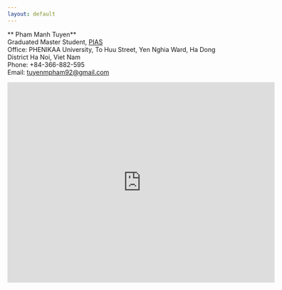 ```yaml
---
layout: default
---
```



** Pham Manh Tuyen** <br />
Graduated Master Student, [PIAS](https://pias.edu.vn/en/) <br />
Office: PHENIKAA University, To Huu Street, Yen Nghia Ward, Ha Dong District
Ha Noi, Viet Nam <br />
Phone: +84-366-882-595 <br />
Email: [tuyenmpham92@gmail.com](mailto:tuyenmpham92@gmail.com) <br />

<center><iframe src="https://www.google.com/maps/embed?pb=!1m14!1m8!1m3!1d14903.092391365537!2d105.74724670800478!3d20.961625340378696!3m2!1i1024!2i768!4f13.1!3m3!1m2!1s0x313453b0c84d70c5%3A0x37541345e63c5aac!2sPIAS%20-%20Phenikaa%20Institute%20for%20Advanced%20Study!5e0!3m2!1svi!2s!4v1711943221666!5m2!1svi!2s" width="600" height="450" style="border:0;" allowfullscreen="" loading="lazy" referrerpolicy="no-referrer-when-downgrade"></iframe></center>
